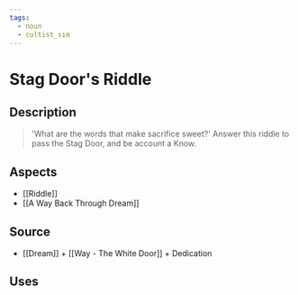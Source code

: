 ```yaml
---
tags:
  - noun
  - cultist_sim
---
```


# Stag Door's Riddle

## Description

> 'What are the words that make sacrifice sweet?' Answer this riddle to pass the Stag Door, and be account a Know.

## Aspects
- [[Riddle]]
- [[A Way Back Through Dream]]
## Source
- [[Dream]] + [[Way - The White Door]] + Dedication

## Uses